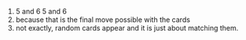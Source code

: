 1. 5 and 6 5 and 6
2. because that is the final move possible with the cards
3. not exactly, random cards appear and it is just about matching them. 